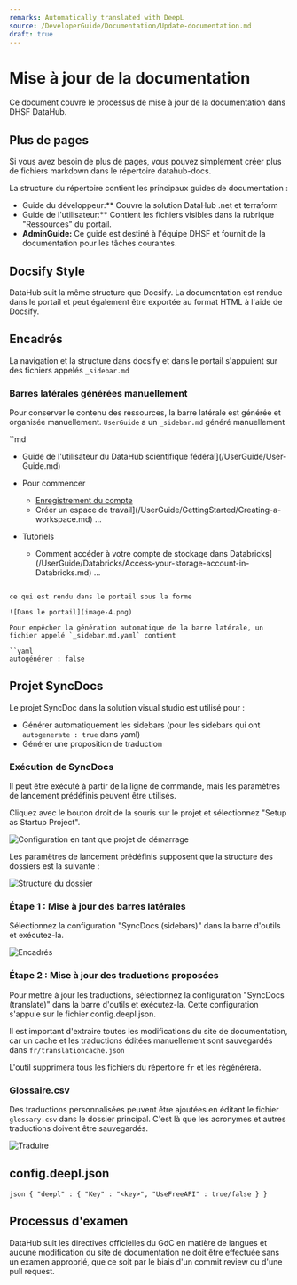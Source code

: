 ```yaml
---
remarks: Automatically translated with DeepL
source: /DeveloperGuide/Documentation/Update-documentation.md
draft: true
---
```


# Mise à jour de la documentation

Ce document couvre le processus de mise à jour de la documentation dans DHSF DataHub.

## Plus de pages

Si vous avez besoin de plus de pages, vous pouvez simplement créer plus de fichiers markdown dans le répertoire datahub-docs.

La structure du répertoire contient les principaux guides de documentation :
- Guide du développeur:** Couvre la solution DataHub .net et terraform
- Guide de l'utilisateur:** Contient les fichiers visibles dans la rubrique "Ressources" du portail.
- **AdminGuide:** Ce guide est destiné à l'équipe DHSF et fournit de la documentation pour les tâches courantes.

## Docsify Style

DataHub suit la même structure que Docsify. La documentation est rendue dans le portail et peut également être exportée au format HTML à l'aide de Docsify.

## Encadrés

La navigation et la structure dans docsify et dans le portail s'appuient sur des fichiers appelés `_sidebar.md`

### Barres latérales générées manuellement

Pour conserver le contenu des ressources, la barre latérale est générée et organisée manuellement. `UserGuide` a un `_sidebar.md` généré manuellement

``md
- Guide de l'utilisateur du DataHub scientifique fédéral](/UserGuide/User-Guide.md)

- Pour commencer
  - [Enregistrement du compte](/UserGuide/Preregistration/Preregistration.md)
  - Créer un espace de travail](/UserGuide/GettingStarted/Creating-a-workspace.md)
...

- Tutoriels
  - Comment accéder à votre compte de stockage dans Databricks](/UserGuide/Databricks/Access-your-storage-account-in-Databricks.md)
  ...
```

ce qui est rendu dans le portail sous la forme

![Dans le portail](image-4.png)

Pour empêcher la génération automatique de la barre latérale, un fichier appelé `_sidebar.md.yaml` contient

``yaml
autogénérer : false
```

## Projet SyncDocs

Le projet SyncDoc dans la solution visual studio est utilisé pour :
- Générer automatiquement les sidebars (pour les sidebars qui ont `autogenerate : true` dans yaml)
- Générer une proposition de traduction

### Exécution de SyncDocs

Il peut être exécuté à partir de la ligne de commande, mais les paramètres de lancement prédéfinis peuvent être utilisés.

Cliquez avec le bouton droit de la souris sur le projet et sélectionnez "Setup as Startup Project".

![Configuration en tant que projet de démarrage](image.png)

Les paramètres de lancement prédéfinis supposent que la structure des dossiers est la suivante :

![Structure du dossier](image-5.png)

### Étape 1 : Mise à jour des barres latérales

Sélectionnez la configuration "SyncDocs (sidebars)" dans la barre d'outils et exécutez-la.

![Encadrés](image-1.png)

### Étape 2 : Mise à jour des traductions proposées

Pour mettre à jour les traductions, sélectionnez la configuration "SyncDocs (translate)" dans la barre d'outils et exécutez-la. Cette configuration s'appuie sur le fichier config.deepl.json.

Il est important d'extraire toutes les modifications du site de documentation, car un cache et les traductions éditées manuellement sont sauvegardés dans `fr/translationcache.json`

L'outil supprimera tous les fichiers du répertoire `fr` et les régénérera.

### Glossaire.csv

Des traductions personnalisées peuvent être ajoutées en éditant le fichier `glossary.csv` dans le dossier principal. C'est là que les acronymes et autres traductions doivent être sauvegardés.

![Traduire](image-2.png)

## config.deepl.json

``json
{
  "deepl" : {
    "Key" : "<key>",
    "UseFreeAPI" : true/false
  }
}
``

## Processus d'examen

DataHub suit les directives officielles du GdC en matière de langues et aucune modification du site de documentation ne doit être effectuée sans un examen approprié, que ce soit par le biais d'un commit review ou d'une pull request.
